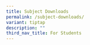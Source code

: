 ```yaml
---
title: Subject Downloads
permalink: /subject-downloads/
variant: tiptap
description: ""
third_nav_title: For Students
---
```


